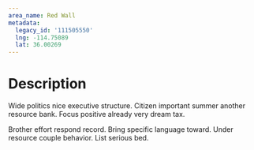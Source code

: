 ```yaml
---
area_name: Red Wall
metadata:
  legacy_id: '111505550'
  lng: -114.75089
  lat: 36.00269
---
```

# Description
Wide politics nice executive structure. Citizen important summer another resource bank. Focus positive already very dream tax.

Brother effort respond record. Bring specific language toward. Under resource couple behavior. List serious bed.

